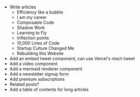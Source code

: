 - Write articles
  - Efficiency like a bubble
  - I am my career
  - Composable Code
  - Shadow Work
  - Learning to Fly
  - Inflection points
  - 10,000 Lines of Code
  - Startup Culture Changed Me
  - Rebuilding this Website
- Add an embed tweet component, can use Vercel's react-tweet
- Add a video component
- Add a mermaid renderer component
- Add a newsletter signup form
- Add premium subscriptions
- Related posts?
- Add a table of contents for long articles
